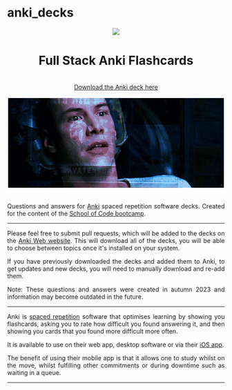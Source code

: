 # anki_decks

<div align="center">
  <img height="60" src="https://upload.wikimedia.org/wikipedia/commons/thumb/3/3d/Anki-icon.svg/1200px-Anki-icon.svg.png">
  <h1>Full Stack Anki Flashcards</h1>
  <br>
  <a href="https://ankiweb.net/shared/info/376600095?cb=1696104749579"> Download the Anki deck here </a>
  <br>
  <br>
  <img src="./images/learning.gif" alt="Neo learning">
  
  <br>
  <br>

</div>

<div style="text-align: justify;">

Questions and answers for [Anki](https://apps.ankiweb.net/) spaced repetition software decks. Created for the content of the [School of Code bootcamp](https://www.schoolofcode.co.uk/).

---

Please feel free to submit pull requests, which will be added to the decks on the [Anki Web website](https://ankiweb.net/shared/info/376600095?cb=1696104749579). This will download all of the decks, you will be able to choose between topics once it's installed on your system.

If you have previously downloaded the decks and added them to Anki, to get updates and new decks, you will need to manually download and re-add them.

Note: These questions and answers were created in autumn 2023 and information may become outdated in the future.

---

Anki is [spaced repetition](https://quantifiedself.com/blog/spaced-repetition-and-learning/) software that optimises learning by showing you flashcards, asking you to rate how difficult you found answering it, and then showing you cards that you found more difficult more often.

It is available to use on their web app, desktop software or via their [iOS app](https://apps.apple.com/us/app/ankimobile-flashcards/id373493387).

The benefit of using their mobile app is that it allows one to study whilst on the move, whilst fulfilling other commitments or during downtime such as waiting in a queue.

</div>

---
